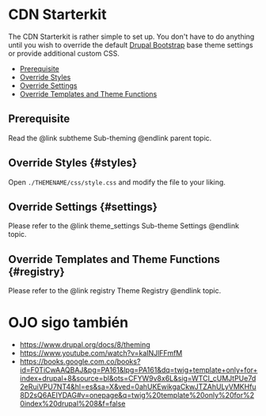 <!-- @file Instructions for subtheming using the CDN Starterkit. -->
<!-- @defgroup sub_theming_cdn -->
<!-- @ingroup sub_theming -->
# CDN Starterkit

The CDN Starterkit is rather simple to set up. You don't have to do anything
until you wish to override the default [Drupal Bootstrap] base theme settings
or provide additional custom CSS.

- [Prerequisite](#prerequisite)
- [Override Styles](#styles)
- [Override Settings](#settings)
- [Override Templates and Theme Functions](#registry)

## Prerequisite
Read the @link subtheme Sub-theming @endlink parent topic.

## Override Styles {#styles}
Open `./THEMENAME/css/style.css` and modify the file to your liking.

## Override Settings {#settings}
Please refer to the @link theme_settings Sub-theme Settings @endlink topic.

## Override Templates and Theme Functions {#registry}
Please refer to the @link registry Theme Registry @endlink topic.

[Drupal Bootstrap]: https://www.drupal.org/project/bootstrap
[Bootstrap Framework]: https://getbootstrap.com/docs/3.3/
[jsDelivr CDN]: http://www.jsdelivr.com

# OJO sigo también
- https://www.drupal.org/docs/8/theming
- https://www.youtube.com/watch?v=kaINJlFFmfM
- https://books.google.com.co/books?id=F0TiCwAAQBAJ&pg=PA161&lpg=PA161&dq=twig+template+only+for+index+drupal+8&source=bl&ots=CFYW9v8x6L&sig=WTCI_cUMJtPUe7d2eRuiVPU7NT4&hl=es&sa=X&ved=0ahUKEwikgaCkwJTZAhULyVMKHfu8D2sQ6AEIYDAG#v=onepage&q=twig%20template%20only%20for%20index%20drupal%208&f=false
